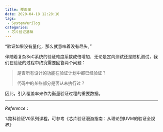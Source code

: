 ```yaml
---
title: 覆盖率
date: 2020-04-18 12:28:10
tags:
 - SystemVerilog
categories:
 - 芯片验证基础
---
```




“验证如果没有量化，那么就意味着没有尽头。”

<!--more-->

伴随着复杂SoC系统的验证难度系数成倍增加，无论是定向测试还是随机测试，我们在验证的过程中终究需要回答两个问题：

> 是否所有设计的功能在验证计划中都已经验证？
>
> 代码中的某些部分是否从未执行过？

因此，引入覆盖率来作为衡量验证过程的重要数据。



-----

*Reference*： 

1.路科验证V0系列课程，可参考《芯片验证漫游指南：从理论到UVM的验证全视界》
